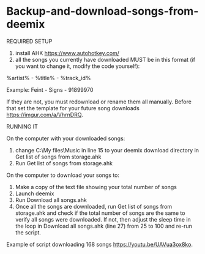 # Backup-and-download-songs-from-deemix

REQUIRED SETUP
1. install AHK https://www.autohotkey.com/
2. all the songs you currently have downloaded MUST be in this format (if you want to change it, modify the code yourself): 

%artist% - %title% - %track_id%

Example: Feint - Signs - 91899970

If they are not, you must redownload or rename them all manually. Before that set the template for your future song downloads https://imgur.com/a/VhrnDRQ.

RUNNING IT

On the computer with your downloaded songs:
1. change C:\My files\Music in line 15 to your deemix download directory in Get list of songs from storage.ahk 
2. Run Get list of songs from storage.ahk

On the computer to download your songs to:
1. Make a copy of the text file showing your total number of songs
2. Launch deemix
3. Run Download all songs.ahk
4. Once all the songs are downloaded, run Get list of songs from storage.ahk and check if the total number of songs are the same to verify all songs were downloaded. If not, then adjust the sleep time in the loop in Download all songs.ahk (line 27) from 25 to 100 and re-run the script.

Example of script downloading 168 songs https://youtu.be/UAVua3ox8ko.
